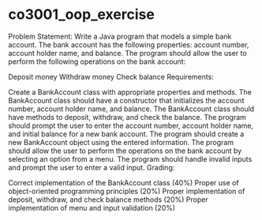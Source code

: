 # co3001_oop_exercise
Problem Statement:
Write a Java program that models a simple bank account. The bank account has the following properties: account number, account holder name, and balance. The program should allow the user to perform the following operations on the bank account:

Deposit money
Withdraw money
Check balance
Requirements:

Create a BankAccount class with appropriate properties and methods.
The BankAccount class should have a constructor that initializes the account number, account holder name, and balance.
The BankAccount class should have methods to deposit, withdraw, and check the balance.
The program should prompt the user to enter the account number, account holder name, and initial balance for a new bank account.
The program should create a new BankAccount object using the entered information.
The program should allow the user to perform the operations on the bank account by selecting an option from a menu.
The program should handle invalid inputs and prompt the user to enter a valid input.
Grading:

Correct implementation of the BankAccount class (40%)
Proper use of object-oriented programming principles (20%)
Proper implementation of deposit, withdraw, and check balance methods (20%)
Proper implementation of menu and input validation (20%)
